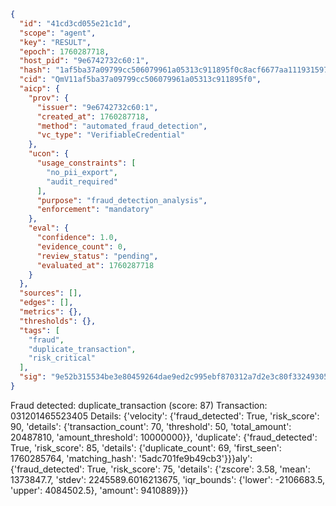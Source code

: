 ```json
{
  "id": "41cd3cd055e21c1d",
  "scope": "agent",
  "key": "RESULT",
  "epoch": 1760287718,
  "host_pid": "9e6742732c60:1",
  "hash": "1af5ba37a09799cc506079961a05313c911895f0c8acf6677aa111931597e5e3",
  "cid": "QmV11af5ba37a09799cc506079961a05313c911895f0",
  "aicp": {
    "prov": {
      "issuer": "9e6742732c60:1",
      "created_at": 1760287718,
      "method": "automated_fraud_detection",
      "vc_type": "VerifiableCredential"
    },
    "ucon": {
      "usage_constraints": [
        "no_pii_export",
        "audit_required"
      ],
      "purpose": "fraud_detection_analysis",
      "enforcement": "mandatory"
    },
    "eval": {
      "confidence": 1.0,
      "evidence_count": 0,
      "review_status": "pending",
      "evaluated_at": 1760287718
    }
  },
  "sources": [],
  "edges": [],
  "metrics": {},
  "thresholds": {},
  "tags": [
    "fraud",
    "duplicate_transaction",
    "risk_critical"
  ],
  "sig": "9e52b315534be3e80459264dae9ed2c995ebf870312a7d2e3c80f33249305f25"
}
```

Fraud detected: duplicate_transaction (score: 87)
Transaction: 031201465523405
Details: {'velocity': {'fraud_detected': True, 'risk_score': 90, 'details': {'transaction_count': 70, 'threshold': 50, 'total_amount': 20487810, 'amount_threshold': 10000000}}, 'duplicate': {'fraud_detected': True, 'risk_score': 85, 'details': {'duplicate_count': 69, 'first_seen': 1760285764, 'matching_hash': '5adc701fe9b49cb3'}}}aly': {'fraud_detected': True, 'risk_score': 75, 'details': {'zscore': 3.58, 'mean': 1373847.7, 'stdev': 2245589.6016213675, 'iqr_bounds': {'lower': -2106683.5, 'upper': 4084502.5}, 'amount': 9410889}}}